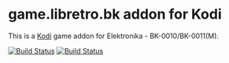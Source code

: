 # game.libretro.bk addon for Kodi

This is a [Kodi](http://kodi.tv) game addon for Elektronika - BK-0010/BK-0011(M).

[![Build Status](https://travis-ci.org/kodi-game/game.libretro.bk.svg?branch=master)](https://travis-ci.org/kodi-game/game.libretro.bk)
[![Build Status](https://ci.appveyor.com/api/projects/status/github/kodi-game/game.libretro.bk?svg=true)](https://ci.appveyor.com/project/kodi-game/game-libretro-bk)
